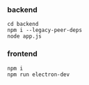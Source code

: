### backend
```
cd backend
npm i --legacy-peer-deps
node app.js
```

### frontend
```
npm i
npm run electron-dev
```
